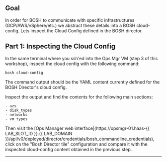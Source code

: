 ## Goal

In order for BOSH to communicate with specific infrastructures (GCP/AWS/vSphere/etc.) we abstract these details into a BOSH cloud-config. 
Lets inspect the Cloud Config defined in the BOSH director.

## Part 1: Inspecting the Cloud Config

In the same terminal where you ssh'ed into the Ops Mgr VM (step 3 of this workshop), inspect the cloud config with the following command:

```execute
bosh cloud-config
```

The command output should be the YAML content currently defined for the BOSH Director's cloud config.

Inspect the output and find the contents for the following main sections:

```
- azs
- disk_types
- networks
- vm_types
```

Then visit the [Ops Manager web interface](https://opsmgr-01.haas-{{ LAB_SLOT_ID }}.{{ LAB_DOMAIN }}/api/v0/deployed/director/credentials/bosh_commandline_credentials), click on the "Bosh Director tile" configuration and compare it with the inspected cloud-config content obtained in the previous step.

---
